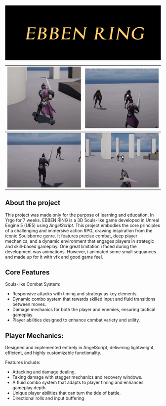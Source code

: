 ![](/Sources/Ebben-Ring/Images/TitleScreen2.png)

![](/Sources/Ebben-Ring/Images/comboSystem.gif)    |  ![](/Sources/Ebben-Ring/Images/TogglingLocks.gif)
:-------------------------:|:-------------------------:
![](/Sources/Ebben-Ring/Images/DireRolls.gif)       |  ![](/Sources/Ebben-Ring/Images/DashAbility.gif)


## About the project
This project was made only for the purpose of learning and education, In Yrgo for 7 weeks.
EBBEN RING is a 3D Souls-like game developed in Unreal Engine 5 (UE5) using *AngelScript*. This project embodies the core principles of a challenging and immersive action RPG, drawing inspiration from the iconic Soulsborne genre. It features precise combat, deep player mechanics, and a dynamic environment that engages players in strategic and skill-based gameplay. One great limitation i faced during the development was animations. However, i animated some small sequances and made up for it with vfx and good game feel.


## Core Features
Souls-like Combat System:

- Responsive attacks with timing and strategy as key elements.
- Dynamic combo system that rewards skilled input and fluid transitions between moves.
- Damage mechanics for both the player and enemies, ensuring tactical gameplay.
- Player abilities designed to enhance combat variety and utility.

## Player Mechanics:

Designed and implemented entirely in AngelScript, delivering lightweight, efficient, and highly customizable functionality.

Features include:
- Attacking and damage dealing.
- Taking damage with stagger mechanics and recovery windows.
- A fluid combo system that adapts to player timing and enhances gameplay depth.
- Unique player abilities that can turn the tide of battle.
- Directional rolls and input buffering
  
